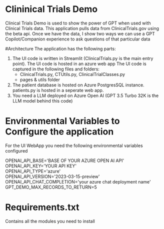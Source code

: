 # Clininical Trials Demo
Clinical Trials Demo is used to show the power of GPT when used with Clinical Trials data. This application pulls data from ClinicalTrials.gov using the beta api. Once we have the data, I show two ways we can use a GPT Copilot/Companion experience to ask questions of that particular data

#Architecture
The application has the following parts:

1. The UI code is written in Streamlit (ClinicalTrials.py is the main entry point). The UI code is hosted in an azure web app The UI code is captured in the following files and folders:
   - ClinicalTrials.py, CTUtils.py, ClinicalTrialClasses.py
   - pages & utils folder
2. The patient database is hosted on Azure PostgresSQL instance. patients.py is hosted in a seperate web app. 
3. You need a LLM deployed on Azure Open AI (GPT 3.5 Turbo 32K is the LLM model behind this code)

# Environmental Variables to Configure the application
For the UI WebApp you need the following environmental variables configured 

OPENAI_API_BASE='BASE OF YOUR AZURE OPEN AI API'<br>
OPENAI_API_KEY='YOUR API KEY'<br>
OPENAI_API_TYPE='azure'<br>
OPENAI_API_VERSION='2023-03-15-preview'<br>
OPENAI_API_CHAT_COMPLETION='your azure chat deployment name'<br>
GPT_DEMO_MAX_RECORDS_TO_RETURN=5<br>


# Requirements.txt 
Contains all the modules you need to install
